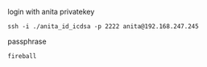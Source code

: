 login with anita privatekey
```
ssh -i ./anita_id_icdsa -p 2222 anita@192.168.247.245
```

passphrase
```
fireball
```

